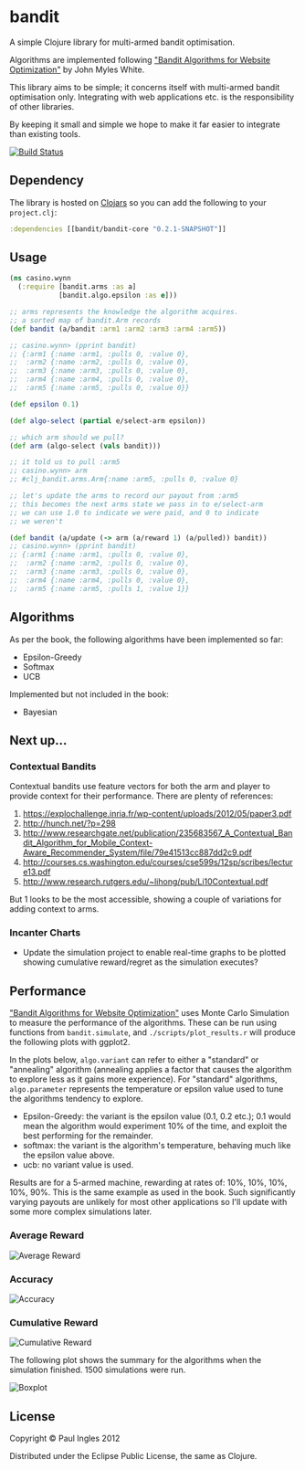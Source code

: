 # bandit

A simple Clojure library for multi-armed bandit optimisation.

Algorithms are implemented following ["Bandit Algorithms for Website Optimization"](http://shop.oreilly.com/product/0636920027393.do) by John Myles White.

This library aims to be simple; it concerns itself with multi-armed bandit optimisation only. Integrating with web applications etc. is the responsibility of other libraries.

By keeping it small and simple we hope to make it far easier to integrate than existing tools.

[![Build Status](https://secure.travis-ci.org/pingles/bandit.png)](http://travis-ci.org/pingles/bandit)

## Dependency

The library is hosted on [Clojars](http://clojars.org) so you can add the following to your `project.clj`:

```clojure
:dependencies [[bandit/bandit-core "0.2.1-SNAPSHOT"]]
```

## Usage

```clojure
(ns casino.wynn
  (:require [bandit.arms :as a]
            [bandit.algo.epsilon :as e]))

;; arms represents the knowledge the algorithm acquires. 
;; a sorted map of bandit.Arm records
(def bandit (a/bandit :arm1 :arm2 :arm3 :arm4 :arm5))

;; casino.wynn> (pprint bandit)
;; {:arm1 {:name :arm1, :pulls 0, :value 0},
;;  :arm2 {:name :arm2, :pulls 0, :value 0},
;;  :arm3 {:name :arm3, :pulls 0, :value 0},
;;  :arm4 {:name :arm4, :pulls 0, :value 0},
;;  :arm5 {:name :arm5, :pulls 0, :value 0}}

(def epsilon 0.1)

(def algo-select (partial e/select-arm epsilon))

;; which arm should we pull?
(def arm (algo-select (vals bandit)))

;; it told us to pull :arm5
;; casino.wynn> arm
;; #clj_bandit.arms.Arm{:name :arm5, :pulls 0, :value 0}

;; let's update the arms to record our payout from :arm5
;; this becomes the next arms state we pass in to e/select-arm
;; we can use 1.0 to indicate we were paid, and 0 to indicate
;; we weren't

(def bandit (a/update (-> arm (a/reward 1) (a/pulled)) bandit))
;; casino.wynn> (pprint bandit)
;; {:arm1 {:name :arm1, :pulls 0, :value 0},
;;  :arm2 {:name :arm2, :pulls 0, :value 0},
;;  :arm3 {:name :arm3, :pulls 0, :value 0},
;;  :arm4 {:name :arm4, :pulls 0, :value 0},
;;  :arm5 {:name :arm5, :pulls 1, :value 1}}
```

## Algorithms

As per the book, the following algorithms have been implemented so far:

* Epsilon-Greedy
* Softmax
* UCB

Implemented but not included in the book:

* Bayesian

## Next up...

### Contextual Bandits

Contextual bandits use feature vectors for both the arm and player to provide context for their performance. There are plenty of references:

1. https://explochallenge.inria.fr/wp-content/uploads/2012/05/paper3.pdf
2. http://hunch.net/?p=298
3. http://www.researchgate.net/publication/235683567_A_Contextual_Bandit_Algorithm_for_Mobile_Context-Aware_Recommender_System/file/79e41513cc887dd2c9.pdf
4. http://courses.cs.washington.edu/courses/cse599s/12sp/scribes/lecture13.pdf
5. http://www.research.rutgers.edu/~lihong/pub/Li10Contextual.pdf

But 1 looks to be the most accessible, showing a couple of variations for adding context to arms.

### Incanter Charts

* Update the simulation project to enable real-time graphs to be plotted showing cumulative reward/regret as the simulation executes?

## Performance

["Bandit Algorithms for Website Optimization"](http://shop.oreilly.com/product/0636920027393.do) uses Monte Carlo Simulation to measure the performance of the algorithms. These can be run using functions from `bandit.simulate`, and `./scripts/plot_results.r` will produce the following plots with ggplot2.

In the plots below, `algo.variant` can refer to either a "standard" or "annealing" algorithm (annealing applies a factor that causes the algorithm to explore less as it gains more experience). For "standard" algorithms, `algo.parameter` represents the temperature or epsilon value used to tune the algorithms tendency to explore.

* Epsilon-Greedy: the variant is the epsilon value (0.1, 0.2 etc.); 0.1 would mean the algorithm would experiment 10% of the time, and exploit the best performing for the remainder.
* softmax: the variant is the algorithm's temperature, behaving much like the epsilon value above.
* ucb: no variant value is used.

Results are for a 5-armed machine, rewarding at rates of: 10%, 10%, 10%, 10%, 90%. This is the same example as used in the book. Such significantly varying payouts are unlikely for most other applications so I'll update with some more complex simulations later.

### Average Reward

![Average Reward](images/avg_reward.png)

### Accuracy

![Accuracy](images/accuracy.png)

### Cumulative Reward

![Cumulative Reward](images/cumulative_reward.png)

The following plot shows the summary for the algorithms when the simulation finished. 1500 simulations were run.

![Boxplot](images/algorithm_reward_boxplot.png)

## License

Copyright &copy; Paul Ingles 2012

Distributed under the Eclipse Public License, the same as Clojure.
